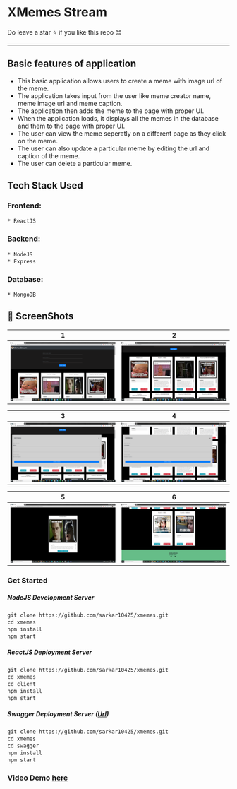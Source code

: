 # XMemes Stream
     
Do leave a star :star: if you like this repo :blush:   
<hr></hr>  
    


## Basic features of application
* This basic application allows users to create a meme with image url of the meme.
* The application takes input from the user like meme creator name, meme image url and meme caption.
* The application then adds the meme to the page with proper UI.
* When the application loads, it displays all the memes in the database and them to the page with proper UI.
* The user can view the meme seperatly on a different page as they click on the meme.
* The user can also update a particular meme by editing the url and caption of the meme.
* The user can delete a particular meme.

## Tech Stack Used
### Frontend:
    * ReactJS
### Backend:
    * NodeJS
    * Express
### Database:
    * MongoDB
        

## :camera_flash: ScreenShots   
| 1 | 2|
|------|-------|
|<img src="./screenshots/Screenshot (1306).png" width="400"/>|<img src="./screenshots/Screenshot (1307).png" width="400"/>|


| 3 | 4|
|------|-------|
|<img src="./screenshots/Screenshot (1308).png" width="400"/>|<img src="./screenshots/Screenshot (1309).png" width="400"/>|

| 5 | 6 |
|------|-------|
|<img src="./screenshots/Screenshot (1310).png" width="400"/>|<img src="./screenshots/Screenshot (1311).png" width="400"/>|

### Get Started
##### NodeJS Development Server
```
git clone https://github.com/sarkar10425/xmemes.git    
cd xmemes 
npm install
npm start
```  
##### ReactJS Deployment Server
```
git clone https://github.com/sarkar10425/xmemes.git    
cd xmemes   
cd client
npm install
npm start 
```   

##### Swagger Deployment Server ([Url](https://swagger-ui-arindam-sarkar.herokuapp.com/swagger-ui/))
```
git clone https://github.com/sarkar10425/xmemes.git   
cd xmemes   
cd swagger
npm install
npm start
``` 

### Video Demo [here](https://youtu.be/o0J5sVQDmEg)
   
